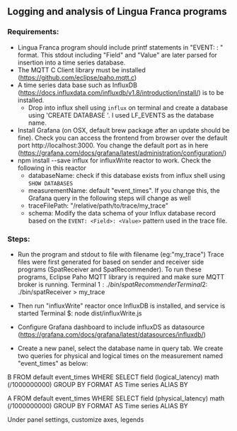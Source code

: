 ## Logging and analysis of Lingua Franca programs

### Requirements:
  - Lingua Franca program should include printf statements in "EVENT: <Field>: <Value> " format. This stdout including "Field" and "Value" are later parsed for insertion into a time series database. 
  - The MQTT C Client library must be installed (https://github.com/eclipse/paho.mqtt.c)
  - A time series data base such as InfluxDB (https://docs.influxdata.com/influxdb/v1.8/introduction/install/) is to be installed. 
    - Drop into influx shell using `influx` on terminal and create a database using 'CREATE DATABASE <name>'. I used LF_EVENTS as the database name. 
  - Install Grafana (on OSX, default brew package after an update should be fine). Check you can access the frontend from browser over the default port http://localhost:3000. You change the default port as in here (https://grafana.com/docs/grafana/latest/administration/configuration/)
  - npm install --save influx for influxWrite reactor to work. Check the following in this reactor
    - databaseName: check if this database exists from influx shell using `SHOW DATABASES`
    - measurementName: default "event_times". If you change this, the Grafana query in the following steps will change as well
    - traceFilePath: "/relative/path/to/trace/my_trace"
    - schema: Modify the data schema of your Influx database record based on the `EVENT: <Field>: <Value>` pattern used in the trace file.

### Steps:
 - Run the program and stdout to file with filename (eg:"my_trace")
  Trace files were first generated for based on sender and receiver side programs (SpatReceiver and SpatRecommender). To run these programs, Eclipse Paho MQTT library is required and make sure MQTT broker is running. 
Terminal 1$: ./bin/spatRecommender
Terminal 2$: ./bin/spatReceiver > my_trace

- Then run "influxWrite" reactor once InfluxDB is installed, and service is started
Terminal $: node dist/influxWrite.js 
- Configure Grafana dashboard to include influxDS as datasource (https://grafana.com/docs/grafana/latest/datasources/influxdb/)
- Create a new panel, select the database name in query tab. We create two queries for physical and logical times on the measurement named "event_times" as below:

B
FROM default event_times WHERE
SELECT field (logical_latency) math (/1000000000)
GROUP BY
FORMAT AS Time series
ALIAS BY

A
FROM default event_times WHERE
SELECT field (physical_latency) math (/1000000000)
GROUP BY
FORMAT AS Time series
ALIAS BY

Under panel settings, customize axes, legends

